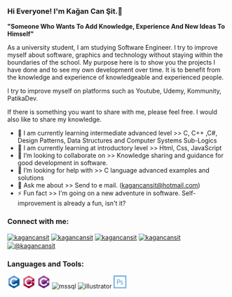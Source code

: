 ### Hi Everyone! I'm Kağan Can Şit.👋

**"Someone Who Wants To Add Knowledge, Experience And New Ideas To Himself"**

As a university student, I am studying Software Engineer. I try to improve myself about software, graphics and technology without staying within the boundaries of the school.
My purpose here is to show you the projects I have done and to see my own development over time.
It is to benefit from the knowledge and experience of knowledgeable and experienced people.

I try to improve myself on platforms such as Youtube, Udemy, Kommunity, PatikaDev.

If there is something you want to share with me, please feel free. I would also like to share my knowledge. 

- 🌱 I am currently learning intermediate advanced level >> C, C++ ,C#, Design Patterns, Data Structures and Computer Systems Sub-Logics
- 🌱 I am currently learning at introductory level >> Html, Css, JavaScript
- 👯 I’m looking to collaborate on >> Knowledge sharing and guidance for good development in software.
- 🤔 I’m looking for help with >> C language advanced examples and solutions
- 💬 Ask me about >> Send to e mail. (kagancansit@hotmail.com)
- ⚡ Fun fact >> I'm going on a new adventure in software. Self-improvement is already a fun, isn't it? 

<h3 align="left">Connect with me:</h3>
<p align="left">
<a href="https://twitter.com/kagancansit" target="blank"><img align="center" src="https://raw.githubusercontent.com/rahuldkjain/github-profile-readme-generator/master/src/images/icons/Social/twitter.svg" alt="kagancansit" height="25" width="25" /></a>
<a href="https://linkedin.com/in/kagancansit" target="blank"><img align="center" src="https://raw.githubusercontent.com/rahuldkjain/github-profile-readme-generator/master/src/images/icons/Social/linked-in-alt.svg" alt="kagancansit" height="25" width="25" /></a>
<a href="https://instagram.com/kagancansit" target="blank"><img align="center" src="https://raw.githubusercontent.com/rahuldkjain/github-profile-readme-generator/master/src/images/icons/Social/instagram.svg" alt="kagancansit" height="25" width="25" /></a>
<a href="https://www.behance.net/kagancansit" target="blank"><img align="center" src="https://raw.githubusercontent.com/rahuldkjain/github-profile-readme-generator/master/src/images/icons/Social/behance.svg" alt="kagancansit" height="25" width="25" /></a>
<a href="https://medium.com/@kagancansit" target="blank"><img align="center" src="https://raw.githubusercontent.com/rahuldkjain/github-profile-readme-generator/master/src/images/icons/Social/medium.svg" alt="@kagancansit" height="25" width="25" /></a>
</p>

<h3 align="left">Languages and Tools:</h3>
<p align="left">
<img src="https://raw.githubusercontent.com/devicons/devicon/master/icons/c/c-original.svg" alt="c" width="30" height="30"/>
<img src="https://raw.githubusercontent.com/devicons/devicon/master/icons/cplusplus/cplusplus-original.svg" alt="cplusplus" width="30"height="30">
<img src="https://raw.githubusercontent.com/devicons/devicon/master/icons/csharp/csharp-original.svg" alt="csharp" width="30" height="30"/>
<img src="https://www.svgrepo.com/show/303229/microsoft-sql-server-logo.svg" alt="mssql" width="30" height="30"/>
<img src="https://www.vectorlogo.zone/logos/adobe_illustrator/adobe_illustrator-icon.svg" alt="illustrator" width="30" height="30"/>   
<img src="https://raw.githubusercontent.com/devicons/devicon/master/icons/photoshop/photoshop-line.svg" alt="photoshop" width="30" height="30"/> </p>
